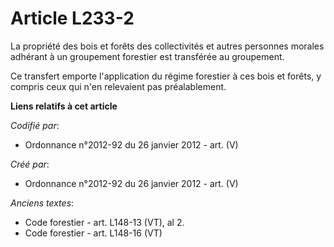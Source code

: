 # Article L233-2

La propriété des bois et forêts des collectivités et autres personnes morales adhérant à un groupement forestier est
transférée au groupement.

Ce transfert emporte l'application du régime forestier à ces bois et forêts, y compris ceux qui n'en relevaient pas
préalablement.

**Liens relatifs à cet article**

_Codifié par_:

  - Ordonnance n°2012-92 du 26 janvier 2012 - art. (V)

_Créé par_:

  - Ordonnance n°2012-92 du 26 janvier 2012 - art. (V)

_Anciens textes_:

  - Code forestier - art. L148-13 (VT), al 2.
  - Code forestier - art. L148-16 (VT)
